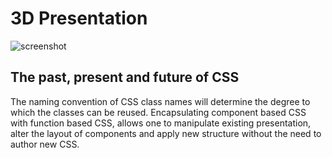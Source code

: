 # 3D Presentation

![screenshot](https://raw.githubusercontent.com/Jon-Dickinson/postmodern-css/master/assets/images/screenshot.png)

## The past, present and future of CSS

The naming convention of CSS class names will determine the degree to which the classes can be reused. Encapsulating component based CSS with function based CSS, allows one to manipulate existing presentation, alter the layout of components and apply new structure without the need to author new CSS. 
